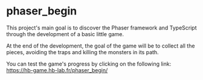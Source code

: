 # phaser_begin
This project's main goal is to discover the Phaser framework and TypeScript through the development of a basic little game.

At the end of the development, the goal of the game will be to collect all the pieces, avoiding the traps and killing the monsters in its path.

You can test the game's progress by clicking on the following link: https://hb-game.hb-lab.fr/phaser_begin/
